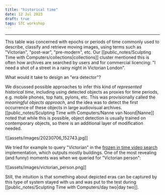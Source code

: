 ```yaml
---
title: "historical time"
date: 12 Jul 2023
draft: true
tags: STC workshop
---
```

---

This table was concerned with epochs or periods of time commonly used to describe, classify and retrieve moving images, using terms such as "Victorian", "post-war", "pre-modern", etc. Our [[public_notes/Sculpting Time with Computers/collections|collections]] cluster mentioned this is often how archives are searched by users and for commercial licencing: "I need a shot of a street in a rainy night in Victorian London".

What would it take to design an "era detector"?

We discussed possible approaches to infer this kind of _represented historical time_, including using detected objects as proxies for time periods, e.g. mobile phones, top hats, pylons, etc. This was provisionally called the _meaningful objects approach_, and the idea was to detect the first occurrence of these objects in large audiovisual archives. [[public_notes/Sculpting Time with Computers/Nanne van Noord|Nanne]]  noted that while this is possible, object detection is usually trained on contemporary objects, so there is an additional layer of modification needed.

![[assets/images/20230706_152743.jpg]]

We tried for example to query "Victorian" in the [frozen in time video search](https://meru.robots.ox.ac.uk/frozen-in-time/) implementation, which outputs mostly buildings. One of the most revealing (and funny) moments was when we queried for "Victorian person":

![[assets/images/victorian_person.png]]

Still, the intuition is that something about depicted eras can be captured by this type of system stayed with us and was put to the test during [[public_notes/Sculpting Time with Computers/day two|day two]].
